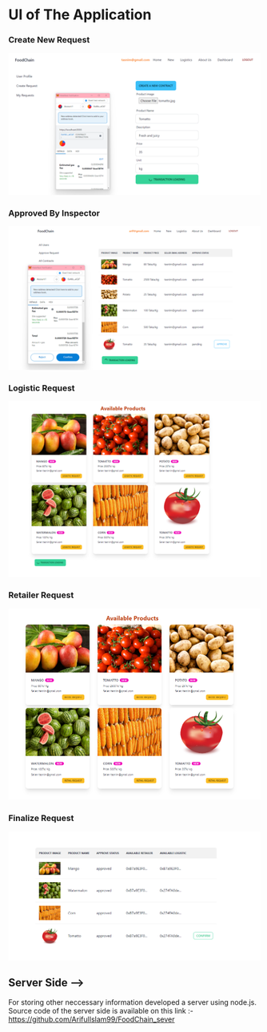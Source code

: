 
# UI of The Application 


### Create New Request
![alt text](/src/images/frontend/create_req.png)

### Approved By Inspector
![alt text](/src/images/frontend/approved.png)

### Logistic Request
![alt text](/src/images/frontend/logistic_req.png)

### Retailer Request
![alt text](/src/images/frontend/retail_req.png)

### Finalize Request
![alt text](/src/images/frontend/accept_req.png)

## Server Side --> 

For storing other neccessary information developed a server using node.js.
 Source code of the server side is available on this link :- https://github.com/ArifulIslam99/FoodChain_sever